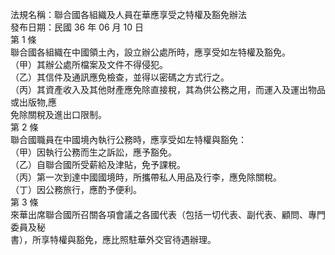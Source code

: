 法規名稱：聯合國各組織及人員在華應享受之特權及豁免辦法  
發布日期：民國 36 年 06 月 10 日  
第 1 條  
聯合國各組織在中國領土內，設立辦公處所時，應享受如左特權及豁免。  
（甲）其辦公處所檔案及文件不得侵犯。  
（乙）其信件及通訊應免檢查，並得以密碼之方式行之。  
（丙）其資產收入及其他財產應免除直接稅，其為供公務之用，而運入及運出物品或出版物,應  
免除關稅及進出口限制。  
第 2 條  
聯合國職員在中國境內執行公務時，應享受如左特權與豁免：  
（甲）因執行公務而生之訴訟，應予豁免。  
（乙）自聯合國所受薪給及津貼，免予課稅。  
（丙）第一次到達中國國境時，所攜帶私人用品及行李，應免除關稅。  
（丁）因公務旅行，應酌予便利。  
第 3 條  
來華出席聯合國所召關各項會議之各國代表（包括一切代表、副代表、顧問、專門委員及秘  
書），所享特權與豁免，應比照駐華外交官待遇辦理。  


